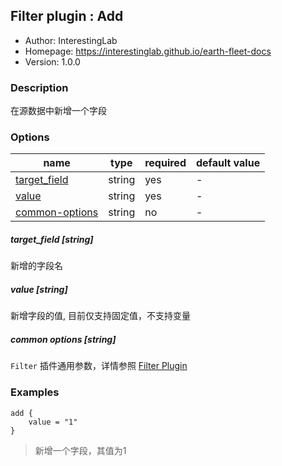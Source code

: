 ## Filter plugin : Add

* Author: InterestingLab
* Homepage: https://interestinglab.github.io/earth-fleet-docs
* Version: 1.0.0

### Description

在源数据中新增一个字段

### Options

| name | type | required | default value |
| --- | --- | --- | --- |
| [target_field](#target_field-string) | string | yes | - |
| [value](#value-string) | string | yes | - |
| [common-options](#common-options-string)| string | no | - |

##### target_field [string]

新增的字段名

##### value [string]

新增字段的值, 目前仅支持固定值，不支持变量

##### common options [string]

`Filter` 插件通用参数，详情参照 [Filter Plugin](/zh-cn/v1/configuration/filter-plugin)

### Examples

```
add {
    value = "1"
}
```

> 新增一个字段，其值为1
